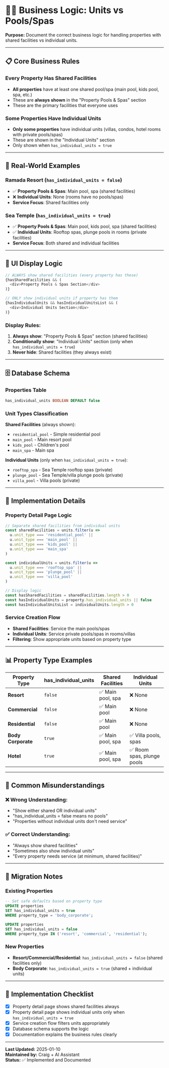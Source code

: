 # 🏊‍♂️ Business Logic: Units vs Pools/Spas

**Purpose:** Document the correct business logic for handling properties with shared facilities vs individual units.

---

## 📋 **Core Business Rules**

### **Every Property Has Shared Facilities**
- **All properties** have at least one shared pool/spa (main pool, kids pool, spa, etc.)
- These are **always shown** in the "Property Pools & Spas" section
- These are the primary facilities that everyone uses

### **Some Properties Have Individual Units**
- **Only some properties** have individual units (villas, condos, hotel rooms with private pools/spas)
- These are shown in the "Individual Units" section
- Only shown when `has_individual_units = true`

---

## 🏨 **Real-World Examples**

### **Ramada Resort** (`has_individual_units = false`)
- ✅ **Property Pools & Spas**: Main pool, spa (shared facilities)
- ❌ **Individual Units**: None (rooms have no pools/spas)
- **Service Focus**: Shared facilities only

### **Sea Temple** (`has_individual_units = true`)
- ✅ **Property Pools & Spas**: Main pool, kids pool, spa (shared facilities)
- ✅ **Individual Units**: Rooftop spas, plunge pools in rooms (private facilities)
- **Service Focus**: Both shared and individual facilities

---

## 🎯 **UI Display Logic**

```typescript
// ALWAYS show shared facilities (every property has these)
{hasSharedFacilities && (
  <div>Property Pools & Spas Section</div>
)}

// ONLY show individual units if property has them
{hasIndividualUnits && hasIndividualUnitsList && (
  <div>Individual Units Section</div>
)}
```

### **Display Rules:**
1. **Always show**: "Property Pools & Spas" section (shared facilities)
2. **Conditionally show**: "Individual Units" section (only when `has_individual_units = true`)
3. **Never hide**: Shared facilities (they always exist)

---

## 🗄️ **Database Schema**

### **Properties Table**
```sql
has_individual_units BOOLEAN DEFAULT false
```

### **Unit Types Classification**

**Shared Facilities** (always shown):
- `residential_pool` - Simple residential pool
- `main_pool` - Main resort pool
- `kids_pool` - Children's pool
- `main_spa` - Main spa

**Individual Units** (only when `has_individual_units = true`):
- `rooftop_spa` - Sea Temple rooftop spas (private)
- `plunge_pool` - Sea Temple/villa plunge pools (private)
- `villa_pool` - Villa pools (private)

---

## 🔧 **Implementation Details**

### **Property Detail Page Logic**
```typescript
// Separate shared facilities from individual units
const sharedFacilities = units.filter(u => 
  u.unit_type === 'residential_pool' || 
  u.unit_type === 'main_pool' || 
  u.unit_type === 'kids_pool' || 
  u.unit_type === 'main_spa'
)

const individualUnits = units.filter(u => 
  u.unit_type === 'rooftop_spa' || 
  u.unit_type === 'plunge_pool' || 
  u.unit_type === 'villa_pool'
)

// Display logic
const hasSharedFacilities = sharedFacilities.length > 0
const hasIndividualUnits = property.has_individual_units || false
const hasIndividualUnitsList = individualUnits.length > 0
```

### **Service Creation Flow**
- **Shared Facilities**: Service the main pools/spas
- **Individual Units**: Service private pools/spas in rooms/villas
- **Filtering**: Show appropriate units based on property type

---

## 📊 **Property Type Examples**

| Property Type | has_individual_units | Shared Facilities | Individual Units |
|---------------|---------------------|-------------------|------------------|
| **Resort** | `false` | ✅ Main pool, spa | ❌ None |
| **Commercial** | `false` | ✅ Main pool | ❌ None |
| **Residential** | `false` | ✅ Main pool | ❌ None |
| **Body Corporate** | `true` | ✅ Main pool, spa | ✅ Villa pools, spas |
| **Hotel** | `true` | ✅ Main pool, spa | ✅ Room spas, plunge pools |

---

## 🚨 **Common Misunderstandings**

### **❌ Wrong Understanding:**
- "Show either shared OR individual units"
- "has_individual_units = false means no pools"
- "Properties without individual units don't need service"

### **✅ Correct Understanding:**
- "Always show shared facilities"
- "Sometimes also show individual units"
- "Every property needs service (at minimum, shared facilities)"

---

## 🔄 **Migration Notes**

### **Existing Properties**
```sql
-- Set safe defaults based on property type
UPDATE properties
SET has_individual_units = true
WHERE property_type = 'body_corporate';

UPDATE properties
SET has_individual_units = false
WHERE property_type IN ('resort', 'commercial', 'residential');
```

### **New Properties**
- **Resort/Commercial/Residential**: `has_individual_units = false` (shared facilities only)
- **Body Corporate**: `has_individual_units = true` (shared + individual units)

---

## 📝 **Implementation Checklist**

- [x] Property detail page shows shared facilities always
- [x] Property detail page shows individual units only when `has_individual_units = true`
- [x] Service creation flow filters units appropriately
- [x] Database schema supports the logic
- [x] Documentation explains the business rules clearly

---

**Last Updated:** 2025-01-10  
**Maintained by:** Craig + AI Assistant  
**Status:** ✅ Implemented and Documented
